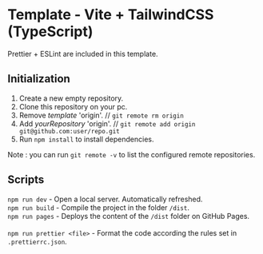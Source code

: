 # Template - Vite + TailwindCSS (TypeScript)

Prettier + ESLint are included in this template.

## Initialization

1. Create a new empty repository.
2. Clone this repository on your pc.
3. Remove _template_ 'origin'. // `git remote rm origin`
4. Add _yourRepository_ 'origin'. // `git remote add origin git@github.com:user/repo.git`
5. Run `npm install` to install dependencies.

Note : you can run `git remote -v` to list the configured remote repositories.

## Scripts

`npm run dev` - Open a local server. Automatically refreshed.<br>
`npm run build` - Compile the project in the folder `/dist`.<br> 
`npm run pages` - Deploys the content of the `/dist` folder on GitHub Pages.<br>  
`npm run prettier <file>` - Format the code according the rules set in `.prettierrc.json`.<br>  
